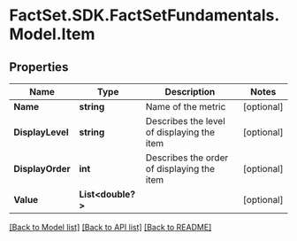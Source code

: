 # FactSet.SDK.FactSetFundamentals.Model.Item

## Properties

Name | Type | Description | Notes
------------ | ------------- | ------------- | -------------
**Name** | **string** | Name of the metric | [optional] 
**DisplayLevel** | **string** | Describes the level of displaying the item | [optional] 
**DisplayOrder** | **int** | Describes the order of displaying the item | [optional] 
**Value** | **List&lt;double?&gt;** |  | [optional] 

[[Back to Model list]](../README.md#documentation-for-models) [[Back to API list]](../README.md#documentation-for-api-endpoints) [[Back to README]](../README.md)


